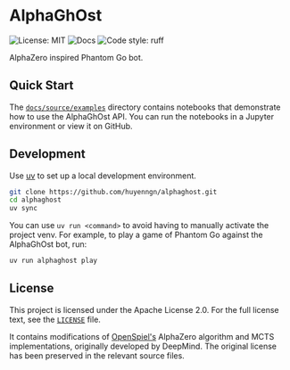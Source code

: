 # AlphaGhOst

![License: MIT](https://img.shields.io/github/license/huyenngn/alphaghost)
![Docs](https://github.com/huyenngn/alphaghost/actions/workflows/docs.yml/badge.svg)
![Code style: ruff](https://img.shields.io/badge/code%20style-ruff-000000.svg)

AlphaZero inspired Phantom Go bot.

## Quick Start

The [`docs/source/examples`](docs/source/examples) directory contains notebooks that demonstrate how to use the AlphaGhOst API. You can run the notebooks in a Jupyter environment or view it on GitHub.

## Development

Use [uv](https://docs.astral.sh/uv/) to set up a local development environment.

```sh
git clone https://github.com/huyenngn/alphaghost.git
cd alphaghost
uv sync
```

You can use `uv run <command>` to avoid having to manually activate the project
venv. For example, to play a game of Phantom Go against the AlphaGhOst bot, run:

```sh
uv run alphaghost play
```

## License

This project is licensed under the Apache License 2.0. For the full license text, see the [`LICENSE`](LICENSE) file.

It contains modifications of [OpenSpiel's](https://github.com/google-deepmind/open_spiel) AlphaZero algorithm and MCTS implementations, originally developed by DeepMind. The original license has been preserved in the relevant source files.
